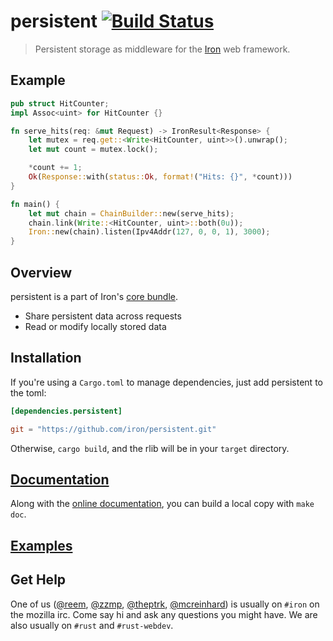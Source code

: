 persistent [![Build Status](https://secure.travis-ci.org/iron/persistent.png?branch=master)](https://travis-ci.org/iron/persistent)
====

> Persistent storage as middleware for the [Iron](https://github.com/iron/iron) web framework.

## Example

```rust
pub struct HitCounter;
impl Assoc<uint> for HitCounter {}

fn serve_hits(req: &mut Request) -> IronResult<Response> {
    let mutex = req.get::<Write<HitCounter, uint>>().unwrap();
    let mut count = mutex.lock();

    *count += 1;
    Ok(Response::with(status::Ok, format!("Hits: {}", *count)))
}

fn main() {
    let mut chain = ChainBuilder::new(serve_hits);
    chain.link(Write::<HitCounter, uint>::both(0u));
    Iron::new(chain).listen(Ipv4Addr(127, 0, 0, 1), 3000);
}
```

## Overview

persistent is a part of Iron's [core bundle](https://github.com/iron/core).

- Share persistent data across requests
- Read or modify locally stored data

## Installation

If you're using a `Cargo.toml` to manage dependencies, just add persistent to the toml:

```toml
[dependencies.persistent]

git = "https://github.com/iron/persistent.git"
```

Otherwise, `cargo build`, and the rlib will be in your `target` directory.

## [Documentation](http://ironframework.io/doc/persistent)

Along with the [online documentation](http://ironframework.io/doc/persistent),
you can build a local copy with `make doc`.

## [Examples](/examples)

## Get Help

One of us ([@reem](https://github.com/reem/), [@zzmp](https://github.com/zzmp/),
[@theptrk](https://github.com/theptrk/), [@mcreinhard](https://github.com/mcreinhard))
is usually on `#iron` on the mozilla irc. Come say hi and ask any questions you might have.
We are also usually on `#rust` and `#rust-webdev`.
